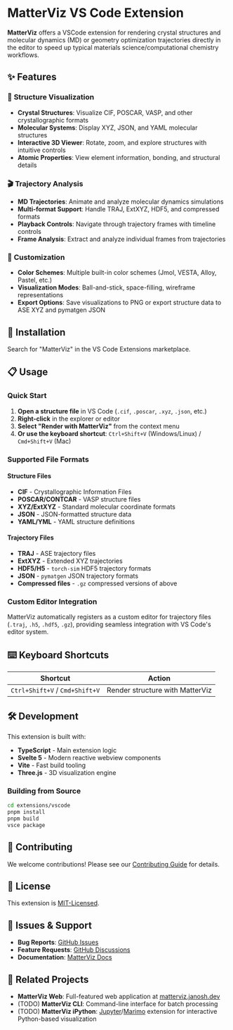 # MatterViz VS Code Extension

**MatterViz** offers a VSCode extension for rendering crystal structures and molecular dynamics (MD) or geometry optimization trajectories directly in the editor to speed up typical materials science/computational chemistry workflows.

## ✨ Features

### 🔬 **Structure Visualization**

- **Crystal Structures**: Visualize CIF, POSCAR, VASP, and other crystallographic formats
- **Molecular Systems**: Display XYZ, JSON, and YAML molecular structures
- **Interactive 3D Viewer**: Rotate, zoom, and explore structures with intuitive controls
- **Atomic Properties**: View element information, bonding, and structural details

### 🎬 **Trajectory Analysis**

- **MD Trajectories**: Animate and analyze molecular dynamics simulations
- **Multi-format Support**: Handle TRAJ, ExtXYZ, HDF5, and compressed formats
- **Playback Controls**: Navigate through trajectory frames with timeline controls
- **Frame Analysis**: Extract and analyze individual frames from trajectories

### 🎨 **Customization**

- **Color Schemes**: Multiple built-in color schemes (Jmol, VESTA, Alloy, Pastel, etc.)
- **Visualization Modes**: Ball-and-stick, space-filling, wireframe representations
- **Export Options**: Save visualizations to PNG or export structure data to ASE XYZ and pymatgen JSON

## 🚀 Installation

Search for "MatterViz" in the VS Code Extensions marketplace.

## 📋 Usage

### Quick Start

1. **Open a structure file** in VS Code (`.cif`, `.poscar`, `.xyz`, `.json`, etc.)
2. **Right-click** in the explorer or editor
3. **Select "Render with MatterViz"** from the context menu
4. **Or use the keyboard shortcut**: `Ctrl+Shift+V` (Windows/Linux) / `Cmd+Shift+V` (Mac)

### Supported File Formats

#### Structure Files

- **CIF** - Crystallographic Information Files
- **POSCAR/CONTCAR** - VASP structure files
- **XYZ/ExtXYZ** - Standard molecular coordinate formats
- **JSON** - JSON-formatted structure data
- **YAML/YML** - YAML structure definitions

#### Trajectory Files

- **TRAJ** - ASE trajectory files
- **ExtXYZ** - Extended XYZ trajectories
- **HDF5/H5** - `torch-sim` HDF5 trajectory formats
- **JSON** - `pymatgen` JSON trajectory formats
- **Compressed files** - `.gz` compressed versions of above

### Custom Editor Integration

MatterViz automatically registers as a custom editor for trajectory files (`.traj`, `.h5`, `.hdf5`, `.gz`), providing seamless integration with VS Code's editor system.

## ⌨️ Keyboard Shortcuts

| Shortcut                       | Action                          |
| ------------------------------ | ------------------------------- |
| `Ctrl+Shift+V` / `Cmd+Shift+V` | Render structure with MatterViz |

## 🛠️ Development

This extension is built with:

- **TypeScript** - Main extension logic
- **Svelte 5** - Modern reactive webview components
- **Vite** - Fast build tooling
- **Three.js** - 3D visualization engine

### Building from Source

```bash
cd extensions/vscode
pnpm install
pnpm build
vsce package
```

## 🤝 Contributing

We welcome contributions! Please see our [Contributing Guide](../../contributing.md) for details.

## 📄 License

This extension is [MIT-Licensed](./license).

## 🐛 Issues & Support

- **Bug Reports**: [GitHub Issues](https://github.com/janosh/matterviz/issues)
- **Feature Requests**: [GitHub Discussions](https://github.com/janosh/matterviz/discussions)
- **Documentation**: [MatterViz Docs](https://matterviz.janosh.dev)

## 🔗 Related Projects

- **MatterViz Web**: Full-featured web application at [matterviz.janosh.dev](https://matterviz.janosh.dev)
- (TODO) **MatterViz CLI**: Command-line interface for batch processing
- (TODO) **MatterViz iPython**: [Jupyter](https://jupyter.org)/[Marimo](https://marimo.io) extension for interactive Python-based visualization
